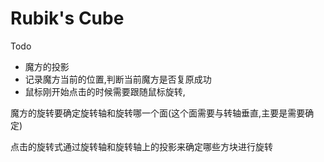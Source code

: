 # Rubik's Cube

Todo

- 魔方的投影
- 记录魔方当前的位置,判断当前魔方是否复原成功
- 鼠标刚开始点击的时候需要跟随鼠标旋转,



魔方的旋转要确定旋转轴和旋转哪一个面(这个面需要与转轴垂直,主要是需要确定)

点击的旋转式通过旋转轴和旋转轴上的投影来确定哪些方块进行旋转